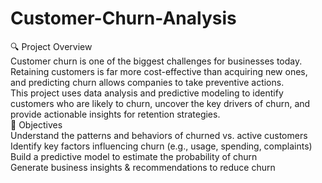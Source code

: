 # Customer-Churn-Analysis
🔍 Project Overview
<br>
Customer churn is one of the biggest challenges for businesses today. Retaining customers is far more cost-effective than acquiring new ones, and predicting churn allows companies to take preventive actions.
<br>
This project uses data analysis and predictive modeling to identify customers who are likely to churn, uncover the key drivers of churn, and provide actionable insights for retention strategies.
<br>
🎯 Objectives
<br>
Understand the patterns and behaviors of churned vs. active customers
<br>
Identify key factors influencing churn (e.g., usage, spending, complaints)
<br>
Build a predictive model to estimate the probability of churn
<br>
Generate business insights & recommendations to reduce churn
<br>
